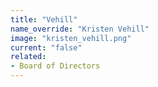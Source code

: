 ```yaml
---
title: "Vehill"
name_override: "Kristen Vehill"
image: "kristen_vehill.png"
current: "false"
related:
- Board of Directors
---
```

